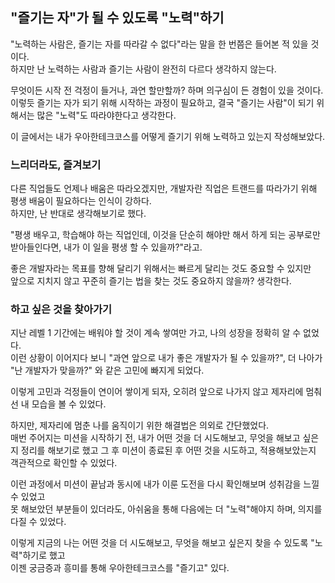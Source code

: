 ## "즐기는 자"가 될 수 있도록 "노력"하기

"노력하는 사람은, 즐기는 자를 따라갈 수 없다"라는 말을 한 번쯤은 들어본 적 있을 것이다.<br>
하지만 난 노력하는 사람과 즐기는 사람이 완전히 다르다 생각하지 않는다.

무엇이든 시작 전 걱정이 들거나, 과연 할만할까? 하며 의구심이 든 경험이 있을 것이다.<br>
이렇듯 즐기는 자가 되기 위해 시작하는 과정이 필요하고, 결국 "즐기는 사람"이 되기 위해서는 많은 "노력"도 따라야한다고 생각한다.

이 글에서는 내가 우아한테크코스를 어떻게 즐기기 위해 노력하고 있는지 작성해보았다.
<br>

### 느리더라도, 즐겨보기

다른 직업들도 언제나 배움은 따라오겠지만, 개발자란 직업은 트랜드를 따라가기 위해 평생 배움이 필요하다는 인식이 강하다.<br>
하지만, 난 반대로 생각해보기로 했다.

"평생 배우고, 학습해야 하는 직업인데, 이것을 단순히 해야만 해서 하게 되는 공부로만 받아들인다면, 내가 이 일을 평생 할 수 있을까?"라고.

좋은 개발자라는 목표를 향해 달리기 위해서는 빠르게 달리는 것도 중요할 수 있지만<br>
앞으로 지치지 않고 꾸준히 즐기는 법을 찾는 것도 중요하지 않을까? 생각한다.
<br>

### 하고 싶은 것을 찾아가기

지난 레벨 1 기간에는 배워야 할 것이 계속 쌓여만 가고, 나의 성장을 정확히 알 수 없었다.<br>
이런 상황이 이어지다 보니 "과연 앞으로 내가 좋은 개발자가 될 수 있을까?", 더 나아가 "난 개발자가 맞을까?" 와 같은 고민에 빠지게 되었다.

이렇게 고민과 걱정들이 연이어 쌓이게 되자, 오히려 앞으로 나가지 않고 제자리에 멈춰선 내 모습을 볼 수 있었다.

하지만, 제자리에 멈춘 나를 움직이기 위한 해결법은 의외로 간단했었다.<br>
매번 주어지는 미션을 시작하기 전, 내가 어떤 것을 더 시도해보고, 무엇을 해보고 싶은지 정리를 해보기로 했고
그 후 미션이 종료된 후 어떤 것을 시도하고, 적용해보았는지 객관적으로 확인할 수 있었다.

이런 과정에서 미션이 끝남과 동시에 내가 이룬 도전을 다시 확인해보며 성취감을 느낄 수 있었고<br>
못 해보았던 부분들이 있더라도, 아쉬움을 통해 다음에는 더 "노력"해야지 하며, 의지를 다질 수 있었다.

이렇게 지금의 나는 어떤 것을 더 시도해보고, 무엇을 해보고 싶은지 찾을 수 있도록 "노력"하기로 했고<br>
이젠 궁금증과 흥미를 통해 우아한테크코스를 "즐기고" 있다.
